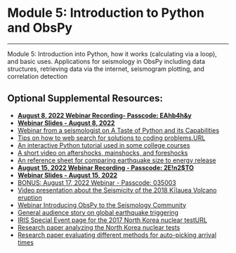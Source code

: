 # **Module 5: Introduction to Python and ObsPy**
------ -- -- - - ------ -- --- - - ------- --- - - -- - -- - -- - 
Module 5: Introduction into Python, how it works (calculating via a loop), and basic uses. Applications for seismology in ObsPy including data structures, retrieving data via the internet, seismogram plotting, and correlation detection

## **Optional Supplemental Resources:**
- [**August 8, 2022 Webinar Recording- Passcode: EAhb4h&y**](https://zoom.us/rec/share/IeIAIi-zDyL29r3-Je71HCvwG4NWUB383_o7oflBQarM_el9MFiGmnaiY4NpfBs.E-FrLMEr_gbheyew)
- [**Webinar Slides - August 8, 2022**](\Res_files\Module5_Week1.pptx)
- [Webinar from a seismologist on A Taste of Python and its Capabilities](https://www.iris.edu/hq/webinar/2015/04/a_taste_of_python_and_its_capabilities)
- [Tips on how to web search for solutions to coding problems.URL](https://knightlab.northwestern.edu/2014/03/13/googling-for-code-solutions-can-be-tricky-heres-how-to-get-started/)
- [An interactive Python tutorial used in some college courses](https://snakify.org/en/)
- [A short video on aftershocks, mainshocks, and foreshocks](https://www.youtube.com/watch?v=mH4qRTU7eTQ)
- [An reference sheet for comparing earthquake size to energy release](\Res_files\EN_OnePager3.pdf)
- [**August 15, 2022 Webinar Recording - Passcode: 2E!n2$TO**](https://zoom.us/rec/share/k47USwmEkypkmiuK39IAZbeS2rztUfw61by3SQNfpKtf5TJOS1Y5PpZMAE3pi-qB.YJWPcTDNHrJueLxk)
- [**Webinar Slides - August 15, 2022**](\Res_files\Module5_Week2.pptx)
- [BONUS: August 17, 2022 Webinar - Passcode: 035003](https://zoom.us/j/99474020080?pwd=Mk8xVzBTZTNIRm01eFRPV0R0R05EZz09#success)
- [Video presentation about the Seismicity of the 2018 Kīlauea Volcano eruption](https://www.youtube.com/watch?v=Qgk7ErQYGDI)
- [Webinar Introducing ObsPy to the Seismology Community](https://www.iris.edu/hq/webinar/2015/05/obspy_a_python_toolbox_for_seismology)
- [General audience story on global earthquake triggering](https://www.earthmagazine.org/article/were-all-living-global-aftershock-zone)
- [IRIS Special Event page for the 2017 North Korea nuclear testURL](https://ds.iris.edu/ds/nodes/dmc/specialevents/2017/09/03/2017-north-korean-nuclear-test/)
- [Research paper analyzing the North Korea nuclear tests](\Res_files\NKTS.2006-2017.He.SRL.18.pdf)
- [Research paper evaluating different methods for auto-picking arrival times](\Res_files\autopick.global.Withers.BSSA.98.pdf)